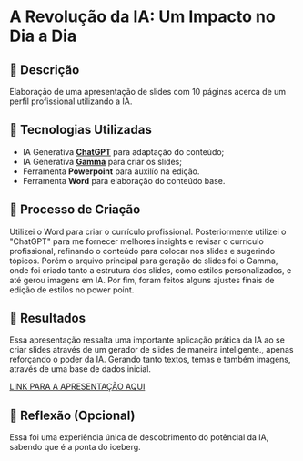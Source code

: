 # A Revolução da IA: Um Impacto no Dia a Dia

## 📒 Descrição
Elaboração de uma apresentação de slides com 10 páginas acerca de um perfil profissional utilizando a IA.

## 🤖 Tecnologias Utilizadas
- IA Generativa **[ChatGPT](https://chat.openai.com)** para adaptação do conteúdo;
- IA Generativa **[Gamma](https://gamma.app/)** para criar os slides;
- Ferramenta **Powerpoint** para auxilío na edição.
- Ferramenta **Word** para elaboração do conteúdo base.

## 🧐 Processo de Criação
Utilizei o Word para criar o currículo profissional. Posteriormente utilizei o "ChatGPT" para me fornecer melhores insights e revisar o currículo profissional, refinando o conteúdo para colocar nos slides e sugerindo tópicos. Porém o arquivo principal para geração de slides foi o Gamma, onde foi criado tanto a estrutura dos slides, como estilos personalizados, e até gerou imagens em IA. Por fim, foram feitos alguns ajustes finais de edição  de estilos no power point.

## 🚀 Resultados
Essa apresentação ressalta uma importante aplicação prática da IA ao se criar slides através de um gerador de slides de maneira inteligente., apenas reforçando o poder da IA. Gerando tanto textos, temas e também imagens, através de uma base de dados inicial.

[LINK PARA A APRESENTAÇÃO AQUI](https://gamma.app/docs/Apresentacao-Supervisor-de-Pricing-byghkoqbzt0hx81?mode=doc)

## 💭 Reflexão (Opcional)
Essa foi uma experiência única de descobrimento do potêncial da IA, sabendo que é a ponta do iceberg.
